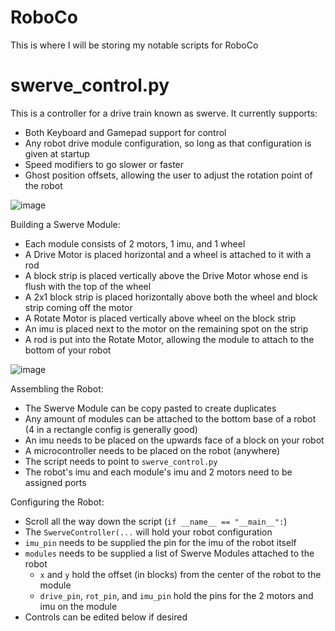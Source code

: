 # RoboCo

This is where I will be storing my notable scripts for RoboCo

# swerve_control.py

This is a controller for a drive train known as swerve. It currently supports:
 - Both Keyboard and Gamepad support for control
 - Any robot drive module configuration, so long as that configuration is given at startup
 - Speed modifiers to go slower or faster
 - Ghost position offsets, allowing the user to adjust the rotation point of the robot

![image](https://user-images.githubusercontent.com/24630044/172983614-af5a3f17-d965-4205-bcda-ea992b91faab.png)

Building a Swerve Module:
 - Each module consists of 2 motors, 1 imu, and 1 wheel
 - A Drive Motor is placed horizontal and a wheel is attached to it with a rod
 - A block strip is placed vertically above the Drive Motor whose end is flush with the top of the wheel
 - A 2x1 block strip is placed horizontally above both the wheel and block strip coming off the motor
 - A Rotate Motor is placed vertically above wheel on the block strip
 - An imu is placed next to the motor on the remaining spot on the strip
 - A rod is put into the Rotate Motor, allowing the module to attach to the bottom of your robot

![image](https://user-images.githubusercontent.com/24630044/172983470-98ef4dbb-062a-4c41-8c13-f411065a6289.png)

Assembling the Robot:
 - The Swerve Module can be copy pasted to create duplicates
 - Any amount of modules can be attached to the bottom base of a robot (4 in a rectangle config is generally good)
 - An imu needs to be placed on the upwards face of a block on your robot
 - A microcontroller needs to be placed on the robot (anywhere)
 - The script needs to point to `swerve_control.py`
 - The robot's imu and each module's imu and 2 motors need to be assigned ports

Configuring the Robot:
 - Scroll all the way down the script (`if __name__ == "__main__":`)
 - The `SwerveController(...` will hold your robot configuration
 - `imu_pin` needs to be supplied the pin for the imu of the robot itself
 - `modules` needs to be supplied a list of Swerve Modules attached to the robot
   - `x` and `y` hold the offset (in blocks) from the center of the robot to the module
   - `drive_pin`, `rot_pin`, and `imu_pin` hold the pins for the 2 motors and imu on the module
 - Controls can be edited below if desired
